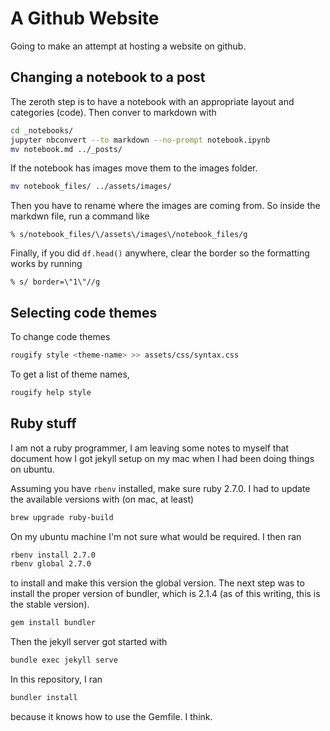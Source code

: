 # A Github Website

Going to make an attempt at hosting a website on github.

## Changing a notebook to a post


The zeroth step is to have a notebook with an appropriate layout
and categories (code). Then conver to markdown with

```bash
cd _notebooks/
jupyter nbconvert --to markdown --no-prompt notebook.ipynb 
mv notebook.md ../_posts/
```

If the notebook has images move them to the images folder.
```bash
mv notebook_files/ ../assets/images/
```
Then you have to rename where the images are coming from. So
inside the markdwn file, run a command like
```
% s/notebook_files/\/assets\/images\/notebook_files/g
```

Finally, if you did `df.head()` anywhere, clear the border
so the formatting works by running
```
% s/ border=\"1\"//g
```




## Selecting code themes

To change code themes

```bash
rougify style <theme-name> >> assets/css/syntax.css
```

To get a list of theme names,
```bash
rougify help style
```



## Ruby stuff


I am not a ruby programmer, I am leaving some notes to 
myself that document how I got jekyll setup on my mac
when I had been doing things on ubuntu.

Assuming you have `rbenv` installed, make sure ruby 2.7.0.
I had to update the available versions with (on mac, at least)
```bash
brew upgrade ruby-build
```
On my ubuntu machine I'm not sure what would be required. I then ran
```bash
rbenv install 2.7.0
rbenv global 2.7.0
```
to install and make this version the global version. The next
step was to install the proper version of bundler, which is 2.1.4 (as
of this writing, this is the stable version).
```bash
gem install bundler 
```
Then the jekyll server got started with
```bash
bundle exec jekyll serve
```
In this repository, I ran
```bash
bundler install
```
because it knows how to use the Gemfile. I think.
